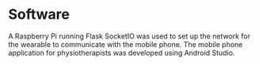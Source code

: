 # Software

A Raspberry Pi running Flask SocketIO was used to set up the network for the wearable to communicate with the mobile phone. The mobile phone application for physiotherapists was developed using Android Studio.